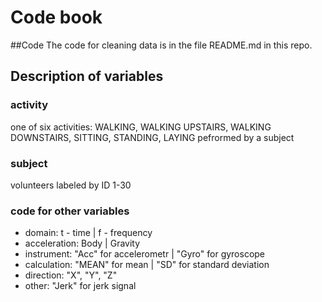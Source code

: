 Code book
=========
##Code
The code for cleaning data is in the file README.md in this repo.
## Description of variables

### activity
one of six activities: WALKING, WALKING UPSTAIRS, WALKING DOWNSTAIRS, SITTING, STANDING, LAYING pefrormed by a subject
### subject
volunteers labeled by ID 1-30
### code for other variables
- domain: t - time | f - frequency
- acceleration: Body | Gravity 
- instrument: "Acc" for accelerometr | "Gyro" for gyroscope
- calculation: "MEAN" for mean | "SD" for standard deviation
- direction: "X", "Y", "Z"
- other: "Jerk" for jerk signal
